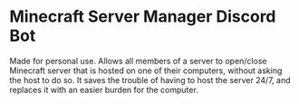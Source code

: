 ﻿# Minecraft Server Manager Discord Bot

 Made for personal use. Allows all members of a server to open/close Minecraft server that is hosted on one of their computers, without asking the host to do so.
 It saves the trouble of having to host the server 24/7, and replaces it with an easier burden for the computer.
